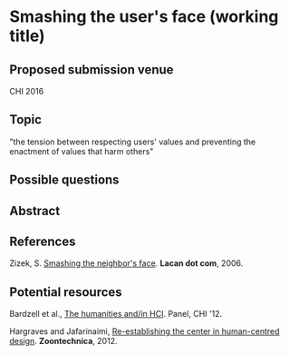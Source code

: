 # Smashing the user's face (working title)

## Proposed submission venue

CHI 2016

## Topic

"the tension between respecting users' values and preventing the enactment of values that harm others"

## Possible questions



## Abstract



## References

Zizek, S. [Smashing the neighbor's face](http://www.lacan.com/zizsmash.htm). **Lacan dot com**, 2006.

## Potential resources

Bardzell et al., [The humanities and/in HCI](http://chi2012.acm.org/program/desktop/Session52.html). Panel, CHI '12.

Hargraves and Jafarinaimi, [Re-establishing the center in human-centred design](http://wtf.tw/ref/hargraves_jafarinaimi_2012.pdf). **Zoontechnica**, 2012.